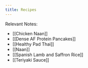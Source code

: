 ```yaml
---
title: Recipes
---
```


Relevant Notes:
- [[Chicken Naan]]
- [[Dense AF Protein Pancakes]]
- [[Healthy Pad Thai]]
- [[Naan]]
- [[Spanish Lamb and Saffron Rice]]
- [[Teriyaki Sauce]]

